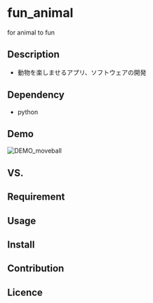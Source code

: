 # fun_animal
for animal to fun

## Description
* 動物を楽しませるアプリ、ソフトウェアの開発

## Dependency
* python

## Demo
![DEMO_moveball](https://github.com/Kame256/fun_animal/origin/demo/move_ball.GIF)
## VS. 

## Requirement

## Usage

## Install

## Contribution

## Licence
